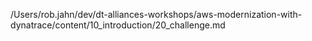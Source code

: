 /Users/rob.jahn/dev/dt-alliances-workshops/aws-modernization-with-dynatrace/content/10_introduction/20_challenge.md